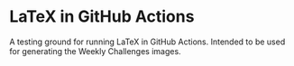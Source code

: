 # LaTeX in GitHub Actions

A testing ground for running LaTeX in GitHub Actions.
Intended to be used for generating the Weekly Challenges images.
